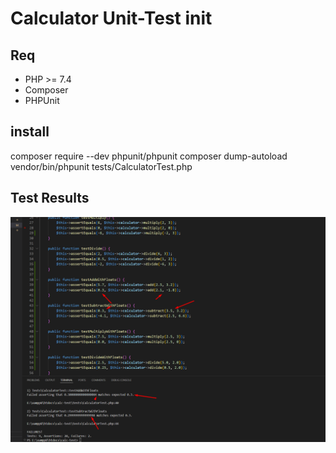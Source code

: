 # Calculator Unit-Test init

## Req

- PHP >= 7.4
- Composer
- PHPUnit 

## install 

composer require --dev phpunit/phpunit
composer dump-autoload
vendor/bin/phpunit tests/CalculatorTest.php

## Test Results

![Failure with Floats](images/failure_with_floats.png)